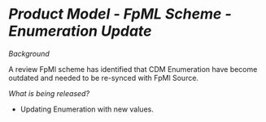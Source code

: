 # *Product Model - FpML Scheme - Enumeration Update*

_Background_

A review FpMl scheme has identified that CDM Enumeration have become outdated and needed to be re-synced with FpMl Source.

_What is being released?_

- Updating Enumeration with new values. 
